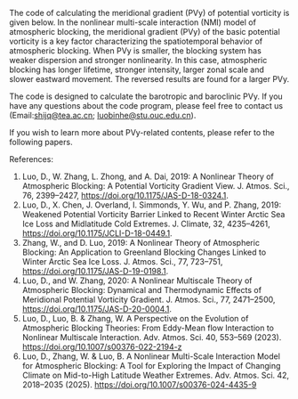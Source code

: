 The code of calculating the meridional gradient (PVy) of potential vorticity is given below.
   In the nonlinear multi-scale interaction (NMI) model of atmospheric blocking, the meridional gradient (PVy) of the basic potential vorticity is a key factor characterizing the spatiotemporal behavior of atmospheric blocking. When PVy is smaller, the blocking system has weaker dispersion and stronger nonlinearity. In this case, atmospheric blocking has longer lifetime, stronger intensity, larger zonal scale and slower eastward movement. The reversed results are found for a larger PVy.

The code is designed to calculate the barotropic and baroclinic PVy. If you have any questions about the code program, please feel free to contact us (Email:shijq@tea.ac.cn; luobinhe@stu.ouc.edu.cn).

If you wish to learn more about PVy-related contents, please refer to the following papers.

References:
1. Luo, D., W. Zhang, L. Zhong, and A. Dai, 2019: A Nonlinear Theory of Atmospheric Blocking: A Potential Vorticity Gradient View. J. Atmos. Sci., 76, 2399–2427, https://doi.org/10.1175/JAS-D-18-0324.1.
2. Luo, D., X. Chen, J. Overland, I. Simmonds, Y. Wu, and P. Zhang, 2019: Weakened Potential Vorticity Barrier Linked to Recent Winter Arctic Sea Ice Loss and Midlatitude Cold Extremes. J. Climate, 32, 4235–4261, https://doi.org/10.1175/JCLI-D-18-0449.1.
3. Zhang, W., and D. Luo, 2019: A Nonlinear Theory of Atmospheric Blocking: An Application to Greenland Blocking Changes Linked to Winter Arctic Sea Ice Loss. J. Atmos. Sci., 77, 723–751, https://doi.org/10.1175/JAS-D-19-0198.1.
4. Luo, D., and W. Zhang, 2020: A Nonlinear Multiscale Theory of Atmospheric Blocking: Dynamical and Thermodynamic Effects of Meridional Potential Vorticity Gradient. J. Atmos. Sci., 77, 2471–2500, https://doi.org/10.1175/JAS-D-20-0004.1.
5. Luo, D., Luo, B. & Zhang, W. A Perspective on the Evolution of Atmospheric Blocking Theories: From Eddy-Mean flow Interaction to Nonlinear Multiscale Interaction. Adv. Atmos. Sci. 40, 553–569 (2023). https://doi.org/10.1007/s00376-022-2194-z
6. Luo, D., Zhang, W. & Luo, B. A Nonlinear Multi-Scale Interaction Model for Atmospheric Blocking: A Tool for Exploring the Impact of Changing Climate on Mid-to-High Latitude Weather Extremes. Adv. Atmos. Sci. 42, 2018–2035 (2025). https://doi.org/10.1007/s00376-024-4435-9

